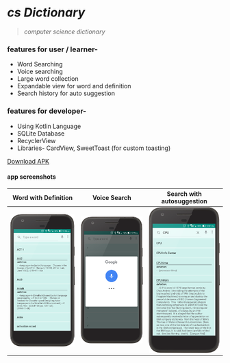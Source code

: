 # *cs Dictionary*
> _computer science dictionary_

### features for user / learner-
* Word Searching
* Voice searching
* Large word collection
* Expandable view for word and definition
* Search history for auto suggestion

### features for developer-
* Using Kotlin Language
* SQLite Database
* RecyclerView
* Libraries- CardView, SweetToast (for custom toasting)

[Download APK](https://github.com/TheHasnatBD/csDictionary/blob/master/files/csDictionary.zip)
#### app screenshots

 Word with Definition                       | Voice Search                                | Search with autosuggestion 			                 
:------------------------------------------:|:-------------------------------------------:|:-----------------------------------------------:
 <img src="files/word_de.png" width="200"> | <img src="files/voicesearch.png" width="200">|<img src="files/typeword.png" width="200">
 
 
 